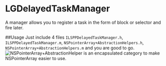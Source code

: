 # LGDelayedTaskManager
A manager allows you to register a task in the form of block or selector and fire later.

##Usage
Just include 4 files `ILSPPDelayedTaskManager.h`, `ILSPPDelayedTaskManager.m`, `NSPointerArray+AbstractionHelpers.h`, `NSPointerArray+AbstractionHelpers.m` and you are good to go. ![NSPointerArray+AbstractionHelper](link=https://gist.github.com/RungeZhai/1f2607f57fbab6b5254a) is an encapsulated category to make NSPointerArray easier to use.
